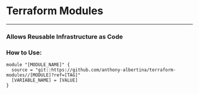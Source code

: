 # Terraform Modules
---
### Allows Reusable Infrastructure as Code
### How to Use:
```hcl
module "[MODULE_NAME]" {
  source = "git::https://github.com/anthony-albertina/terraform-modules//[MODULE]?ref=[TAG]"
  [VARIABLE_NAME] = [VALUE]
}

